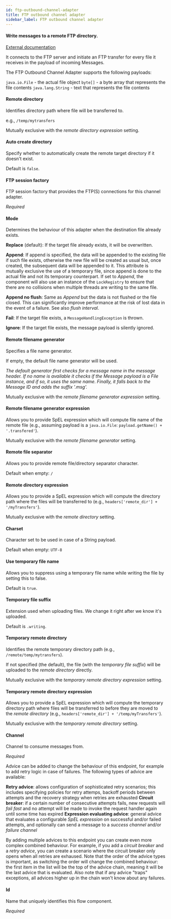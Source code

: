 ```yaml
---
id: ftp-outbound-channel-adapter
title: FTP outbound channel adapter
sidebar_label: FTP outbound channel adapter
---
```

#### Write messages to a remote FTP directory.
<a href="https://docs.spring.io/spring-integration/docs/4.3.x/reference/html/ftp.html#ftp-outbound" target="_blank">External documentation</a>

It connects to the FTP server and initiate an FTP transfer for every file it receives in the payload of incoming Messages. 

The FTP Outbound Channel Adapter supports the following payloads: 

<code>java.io.File</code> - the actual file object 
<code>byte[]</code> - a byte array that represents the file contents
<code>java.lang.String</code> - text that represents the file contents 


#### Remote directory
Identifies directory path where file will be transferred to.

e.g., <code>/temp/mytransfers</code>

Mutually exclusive with the <i>remote directory expression</i> setting.

#### Auto create directory
Specify whether to automatically create the remote target directory if it doesn't exist.

Default is <code>false</code>.

#### FTP session factory
FTP session factory that provides the FTP(S) connections for this channel adapter.

<i>Required</i>

#### Mode
Determines the behaviour of this adapter when the destination file already exists.

<b>Replace</b> (default): If the target file already exists, it will be overwritten.

<b>Append</b>: If append is specified, the data will be appended to the existing file if such file exists, otherwise the new file will be created as usual but, once created, the subsequent data will be appended to it. This attribute is mutually exclusive the use of a temporary file, since append is done to the actual file and not its temporary counterpart. If set to <i>Append</i>, the component will also use an instance of the <code>LockRegistry</code> to ensure that there are no collisions when multiple threads are writing to the same file.

<b>Append no flush</b>: Same as <i>Append</i> but the data is not flushed or the file closed. This can significantly improve performance at the risk of lost data in the event of a failure. See also <i>flush interval</i>.

<b>Fail</b>: If the target file exists, a <code>MessageHandlingException</code> is thrown.

<b>Ignore</b>: If the target file exists, the message payload is silently ignored.

#### Remote filename generator
Specifies a file name generator.

If empty, the default file name generator will be used. 

<i>The default generator first checks for a message name in the message header. 
If no name is available it checks if the Message payload is a File instance, and if so, it uses the same name. Finally, it falls back to the Message ID and adds the suffix '.msg'. </i>

Mutually exclusive with the <i>remote filename generator expression</i> setting.

#### Remote filename generator expression
Allows you to provide SpEL expression which will compute file name of the remote file (e.g., assuming payload is a <code>java.io.File</code>: <code>payload.getName() + '.transfered'</code>).

Mutually exclusive with the <i>remote filename generator</i> setting.

#### Remote file separator
Allows you to provide remote file/directory separator character.

Default when empty: <code>/</code>

#### Remote directory expression
Allows you to provide a SpEL expression which will compute the directory path where the files will be transferred to (e.g., <code>headers['remote_dir'] + '/myTransfers'</code>).

Mutually exclusive with the <i>remote directory</i> setting.

#### Charset
Character set to be used in case of a String payload. 

Default when empty: <code>UTF-8</code>

#### Use temporary file name
Allows you to suppress using a temporary file name while writing the file by setting this to false.

Default is <code>true</code>.

#### Temporary file suffix
Extension used when uploading files. We change it right after we know it's uploaded.

Default is <code>.writing</code>.

#### Temporary remote directory
Identifies the remote temporary directory path (e.g., <code>/remote/temp/mytransfers</code>).

If not specified (the default), the file (with the <i>temporary file suffix</i>) will be uploaded to the <i>remote directory</i> directly.

Mutually exclusive with the <i>temporary remote directory expression</i> setting.

#### Temporary remote directory expression
Allows you to provide a SpEL expression which will compute the temporary directory path where files will be transferred to before they are moved to the <i>remote directory</i> (e.g., <code>headers['remote_dir'] + '/temp/myTransfers'</code>).

Mutually exclusive with the <i>temporary remote directory</i> setting.

#### Channel
Channel to consume messages from.

<i>Required</i>


Advice can be added to change the behaviour of this endpoint, for example to add retry logic in case of failures. The following types of advice are available:

<b>Retry advice</b>: allows configuration of sophisticated retry scenarios; this includes specifying policies for retry attemps, backoff periods between attempts and the recovery strategy when retries are exhausted
<b>Circuit breaker</b>: if a certain number of consecutive attempts fails, new requests will <i>fail fast</i> and no attempt will be made to invoke the request handler again until some time has expired
<b>Expression evaluating advice</b>: general advice that evaluates a configurable <i>SpEL expression</i> on successful and/or failed attempts, and optionally can send a message to a <i>success channel</i> and/or <i>failure channel</i>

By adding multiple advices to this endpoint you can create even more complex combined behaviour. For example, if you add a <i>circuit breaker</i> and a <i>retry advice</i>, you can create a scenario where the circuit breaker only opens when all retries are exhaused. Note that the order of the advice types is important, as switching the order will change the combined behaviour: the first item in the list will be the top of the advice chain, meaning it will be the last advice that is evaluated. Also note that if any advice "traps" exceptions, all advices higher up in the chain won't know about any failures.

#### Id
Name that uniquely identifies this flow component.

<i>Required</i>

